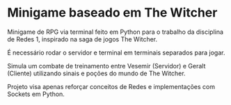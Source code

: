 # Minigame baseado em The Witcher

Minigame de RPG via terminal feito em Python para o trabalho da disciplina de Redes 1, inspirado na saga de jogos The Witcher.

É necessário rodar o servidor e terminal em terminais separados para jogar.

Simula um combate de treinamento entre Vesemir (Servidor) e Geralt (Cliente) utilizando sinais e poções do mundo de The Witcher.

Projeto visa apenas reforçar conceitos de Redes e implementações com Sockets em Python.
